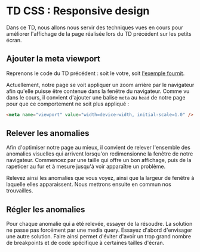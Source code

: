 # TD CSS : Responsive design

Dans ce TD, nous allons nous servir des techniques vues en cours pour améliorer
l'affichage de la page réalisée lors du TD précédent sur les petits écran.

## Ajouter la meta viewport

Reprenons le code du TD précédent : soit le votre, soit [l'exemple
fournit](https://github.com/drazik/cours-html-css/tree/master/04-box-model-positionnement/TD/example).

Actuellement, notre page se voit appliquer un zoom arrière par le navigateur
afin qu'elle puisse être contenue dans la fenêtre du navigateur. Comme vu dans
le cours, il convient d'ajouter une balise `meta` au `head` de notre page pour
que ce comportement ne soit plus appliqué :

```html
<meta name="viewport" value="width=device-width, initial-scale=1.0" />
```

## Relever les anomalies

Afin d'optimiser notre page au mieux, il convient de relever l'ensemble des
anomalies visuelles qui arrivent lorsqu'on redimensionne la fenêtre de
notre navigateur. Commencez par une taille qui offre un bon affichage, puis
de la rapeticer au fur et à mesure jusqu'à voir apparaître un problème.

Relevez ainsi les anomalies que vous voyez, ainsi que la largeur de fenêtre à
laquelle elles apparaissent. Nous mettrons ensuite en commun nos trouvailles.

## Régler les anomalies

Pour chaque anomalie qui a été relevée, essayer de la résoudre. La solution ne
passe pas forcément par une media query. Essayez d'abord d'envisager une autre
solution. Faire ainsi permet d'éviter d'avoir un trop grand nombre de
breakpoints et de code spécifique à certaines tailles d'écran.
